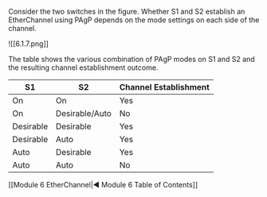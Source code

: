 Consider the two switches in the figure. Whether S1 and S2 establish an EtherChannel using PAgP depends on the mode settings on each side of the channel.

![[6.1.7.png]]

The table shows the various combination of PAgP modes on S1 and S2 and the resulting channel establishment outcome.

| S1        | S2             | Channel Establishment |
| --------- | -------------- | --------------------- |
| On        | On             | Yes                   |
| On        | Desirable/Auto | No                    |
| Desirable | Desirable      | Yes                   |
| Desirable | Auto           | Yes                   |
| Auto      | Desirable      | Yes                   |
| Auto      | Auto           | No                    |

[[Module 6 EtherChannel|◀ Module 6 Table of Contents]]